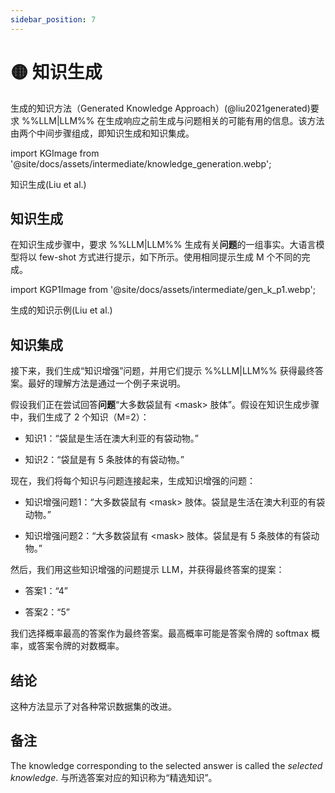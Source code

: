 ```yaml
---
sidebar_position: 7
---
```


# 🟡 知识生成

生成的知识方法（Generated Knowledge Approach）(@liu2021generated)要求 %%LLM|LLM%% 在生成响应之前生成与问题相关的可能有用的信息。该方法由两个中间步骤组成，即知识生成和知识集成。

import KGImage from '@site/docs/assets/intermediate/knowledge_generation.webp';

<div style={{textAlign: 'center'}}>
  <LazyLoadImage src={KGImage} style={{width: "750px"}} />
</div>
<div style={{textAlign: 'center'}}>
知识生成(Liu et al.)
</div>

## 知识生成

在知识生成步骤中，要求 %%LLM|LLM%% 生成有关**问题**的一组事实。大语言模型将以 few-shot 方式进行提示，如下所示。使用相同提示生成 M 个不同的完成。

import KGP1Image from '@site/docs/assets/intermediate/gen_k_p1.webp';

<div style={{textAlign: 'center'}}>
  <LazyLoadImage src={KGP1Image} style={{width: "500px"}} />
</div>
<div style={{textAlign: 'center'}}>
生成的知识示例(Liu et al.)
</div>


## 知识集成

接下来，我们生成“知识增强”问题，并用它们提示 %%LLM|LLM%% 获得最终答案。最好的理解方法是通过一个例子来说明。

假设我们正在尝试回答**问题**“大多数袋鼠有 <mask\> 肢体”。假设在知识生成步骤中，我们生成了 2 个知识（M=2）：

- 知识1：“袋鼠是生活在澳大利亚的有袋动物。”

- 知识2：“袋鼠是有 5 条肢体的有袋动物。”

现在，我们将每个知识与问题连接起来，生成知识增强的问题：

- 知识增强问题1：“大多数袋鼠有 <mask\> 肢体。袋鼠是生活在澳大利亚的有袋动物。”

- 知识增强问题2：“大多数袋鼠有 <mask\> 肢体。袋鼠是有 5 条肢体的有袋动物。”

然后，我们用这些知识增强的问题提示 LLM，并获得最终答案的提案：

- 答案1：“4”

- 答案2：“5”

我们选择概率最高的答案作为最终答案。最高概率可能是答案令牌的 softmax 概率，或答案令牌的对数概率。

## 结论

这种方法显示了对各种常识数据集的改进。

## 备注

The knowledge corresponding to the selected answer is called the _selected knowledge_.
与所选答案对应的知识称为“精选知识”。
